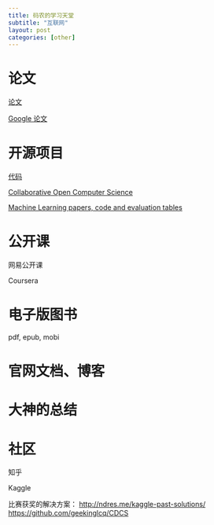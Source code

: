 ```yaml
---
title: 码农的学习天堂
subtitle: "互联网"
layout: post
categories: [other]
---
```



# 论文

[论文](https://arxiv.org/)

[Google 论文](https://ai.google/research/pubs/?year=2018)

# 开源项目

[代码](https://github.com/)

[Collaborative Open Computer Science](http://www.gitxiv.com/)

[Machine Learning papers, code and evaluation tables](https://paperswithcode.com/sota)

# 公开课

网易公开课

Coursera


# 电子版图书

pdf, epub, mobi

# 官网文档、博客



# 大神的总结


# 社区

知乎

Kaggle

比赛获奖的解决方案：
http://ndres.me/kaggle-past-solutions/
https://github.com/geekinglcq/CDCS



